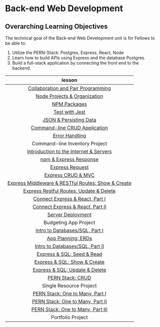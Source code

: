 # Back-end Web Development

## Overarching Learning Objectives

The technical goal of the Back-end Web Development unit is for Fellows to be able to:

1. Utilize the PERN-Stack: Postgres, Express, React, Node
2. Learn how to build APIs using Express and the database Postgres.
3. Build a full-stack application by connecting the front end to the backend.

|                                       lesson                                      |
|:---------------------------------------------------------------------------------:|
|         [Collaboration and Pair Programming](./collaborative-programming/)        |
|         [Node Projects & Organization](./node-projects-and-organization/)         |
|                          [NPM Packages](./npm-packages/)                          |
|                        [Test with Jest](./test-with-jest/)                        |
|               [JSON & Persisting Data](./json-and-persisting-data/)               |
|         [Command-line CRUD Application](./command-line-crud-application/)         |
|                        [Error Handling](./error-handling/)                        |
|                           Command-line Inventory Project                          |
|     [Introduction to the Internet & Servers](./intro-to-internet-and-servers/)    |
|               [npm & Express Response](./intro-to-express-response/)              |
|                   [Express Request](./intro-to-express-request/)                  |
|                [Express CRUD & MVC](./express-rest-crud-mvc-index/)               |
| [Express Middleware & RESTful Routes: Show & Create](./express-rest-show-create/) |
|      [Express Restful Routes: Update & Delete](./express-rest-delete-update/)     |
|            [Connect Express & React, Part I](./express-connect-react/)            |
|            [Connect Express & React, Part II](./express-connect-react/)           |
|                     [Server Deployment](./server-deployment/)                     |
|                               Budgeting App Project                               |
|                 [Intro to Databases/SQL, Part I](./intro-to-sql/)                 |
|                     [App Planning: ERDs](./app-planning-erds/)                    |
|              [Intro to Databases/SQL, Part II](./intro-to-sql-joins/)             |
|               [Express & SQL: Seed & Read](./express-sql-seed-read/)              |
|             [Express & SQL: Show & Create](./express-sql-create-show/)            |
|           [Express & SQL: Update & Delete](./express-sql-delete-update/)          |
|                          [PERN Stack: CRUD](./pern-crud/)                         |
|                              Single Resource Project                              |
|          [PERN Stack: One to Many, Part I](./pern-one-to-many-back-end/)          |
|         [PERN Stack: One to Many, Part II](./pern-one-to-many-front-end/)         |
|             [PERN Stack: One to Many, Part III](./pern-many-to-many/)             |
|                                 Portfolio Project                                 |